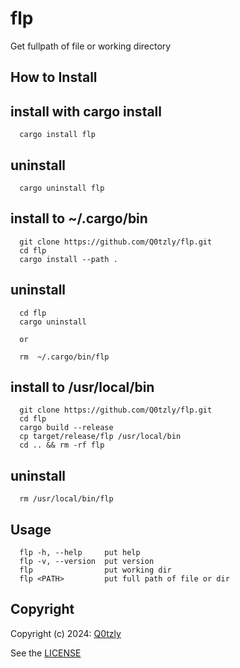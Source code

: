 # flp
Get fullpath of file or working directory

## How to Install
## install with cargo install
```
  cargo install flp 
```
## uninstall
```
  cargo uninstall flp
```

## install to ~/.cargo/bin
``` 
  git clone https://github.com/Q0tzly/flp.git
  cd flp
  cargo install --path .
```
## uninstall
```
  cd flp
  cargo uninstall

  or

  rm  ~/.cargo/bin/flp
```

## install to /usr/local/bin
```
  git clone https://github.com/Q0tzly/flp.git
  cd flp
  cargo build --release
  cp target/release/flp /usr/local/bin
  cd .. && rm -rf flp
```

## uninstall
```
  rm /usr/local/bin/flp
```

## Usage
```
  flp -h, --help     put help
  flp -v, --version  put version
  flp                put working dir
  flp <PATH>         put full path of file or dir
```

## Copyright
Copyright (c) 2024: [Q0tzly](https://github.com/Q0tzly)

See the [LICENSE](https://github.com/Q0tzly/flp/blob/main/LICENSE.txt)
